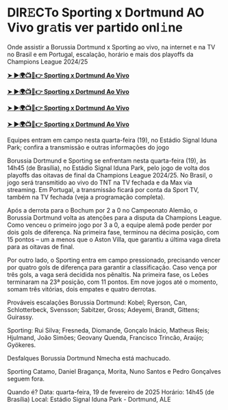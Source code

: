 # DIR𝙴CTo Sporting x Dortmund AO Vivo gr𝚊tis ver partido onl𝚒ne

Onde assistir a Borussia Dortmund x Sporting ao vivo, na internet e na TV no Brasil e em Portugal, escalação, horário e mais dos playoffs da Champions League 2024/25

**[➤ ►🌍📺📱👉 Sporting x Dortmund Ao Vivo](https://tinyurl.com/4dwhr6d4)**

**[➤ ►🌍📺📱👉 Sporting x Dortmund Ao Vivo](https://tinyurl.com/4dwhr6d4)**

**[➤ ►🌍📺📱👉 Sporting x Dortmund Ao Vivo](https://tinyurl.com/4dwhr6d4)**

**[➤ ►🌍📺📱👉 Sporting x Dortmund Ao Vivo](https://tinyurl.com/4dwhr6d4)**

Equipes entram em campo nesta quarta-feira (19), no Estádio Signal Iduna Park; confira a transmissão e outras informações do jogo

Borussia Dortmund e Sporting se enfrentam nesta quarta-feira (19), às 14h45 (de Brasília), no Estádio Signal Iduna Park, pelo jogo de volta dos playoffs das oitavas de final da Champions League 2024/25. No Brasil, o jogo será transmitido ao vivo do TNT na TV fechada e da Max via streaming. Em Portugal, a transmissão ficará por conta da Sport TV, também na TV fechada (veja a programação completa).

Após a derrota para o Bochum por 2 a 0 no Campeonato Alemão, o Borussia Dortmund volta as atenções para a disputa da Champions League. Como venceu o primeiro jogo por 3 a 0, a equipe alemã pode perder por dois gols de diferença. Na primeira fase, terminou na décima posição, com 15 pontos – um a menos que o Aston Villa, que garantiu a última vaga direta para as oitavas de final.

Por outro lado, o Sporting entra em campo pressionado, precisando vencer por quatro gols de diferença para garantir a classificação. Caso vença por três gols, a vaga será decidida nos pênaltis. Na primeira fase, os Leões terminaram na 23ª posição, com 11 pontos. Em nove jogos até o momento, somam três vitórias, dois empates e quatro derrotas.

Prováveis escalações
Borussia Dortmund: Kobel; Ryerson, Can, Schlotterbeck, Svensson; Sabitzer, Gross; Adeyemi, Brandt, Gittens; Guirassy.

Sporting: Rui Silva; Fresneda, Diomande, Gonçalo Inácio, Matheus Reis; Hjulmand, João Simões; Geovany Quenda, Francisco Trincão, Araújo; Gyökeres.

Desfalques
Borussia Dortmund
Nmecha está machucado.

Sporting
Catamo, Daniel Bragança, Morita, Nuno Santos e Pedro Gonçalves seguem fora.

Quando é?
Data: quarta-feira, 19 de fevereiro de 2025
Horário: 14h45 (de Brasília)
Local: Estádio Signal Iduna Park - Dortmund, ALE
